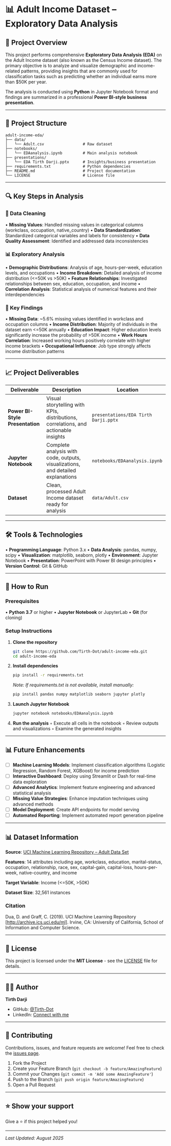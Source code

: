 # 📊 Adult Income Dataset – Exploratory Data Analysis

## 📌 Project Overview

This project performs comprehensive **Exploratory Data Analysis (EDA)** on the Adult Income dataset (also known as the Census Income dataset). The primary objective is to analyze and visualize demographic and income-related patterns, providing insights that are commonly used for classification tasks such as predicting whether an individual earns more than $50K per year.

The analysis is conducted using **Python** in Jupyter Notebook format and findings are summarized in a professional **Power BI-style business presentation**.

---

## 📂 Project Structure

```
adult-income-eda/
├── data/
│   └── Adult.csv                 # Raw dataset
├── notebooks/
│   └── EDAanalysis.ipynb         # Main analysis notebook
├── presentations/
│   └── EDA Tirth Darji.pptx      # Insights/business presentation
├── requirements.txt              # Python dependencies
├── README.md                     # Project documentation
└── LICENSE                       # License file
```

---

## 🔍 Key Steps in Analysis

### 🧹 Data Cleaning
• **Missing Values**: Handled missing values in categorical columns (workclass, occupation, native_country)
• **Data Standardization**: Standardized categorical variables and labels for consistency
• **Data Quality Assessment**: Identified and addressed data inconsistencies

### 📊 Exploratory Analysis
• **Demographic Distributions**: Analysis of age, hours-per-week, education levels, and occupations
• **Income Breakdown**: Detailed analysis of income distribution (<=50K vs >50K)
• **Feature Relationships**: Investigated relationships between sex, education, occupation, and income
• **Correlation Analysis**: Statistical analysis of numerical features and their interdependencies

### 🎯 Key Findings
• **Missing Data**: ~5.6% missing values identified in workclass and occupation columns
• **Income Distribution**: Majority of individuals in the dataset earn <=50K annually
• **Education Impact**: Higher education levels significantly increase the probability of >50K income
• **Work Hours Correlation**: Increased working hours positively correlate with higher income brackets
• **Occupational Influence**: Job type strongly affects income distribution patterns

---

## 📈 Project Deliverables

| Deliverable | Description | Location |
|------------|-------------|----------|
| **Power BI-Style Presentation** | Visual storytelling with KPIs, distributions, correlations, and actionable insights | `presentations/EDA Tirth Darji.pptx` |
| **Jupyter Notebook** | Complete analysis with code, outputs, visualizations, and detailed explanations | `notebooks/EDAanalysis.ipynb` |
| **Dataset** | Clean, processed Adult Income dataset ready for analysis | `data/Adult.csv` |

---

## 🛠️ Tools & Technologies

• **Programming Language**: Python 3.x
• **Data Analysis**: pandas, numpy, scipy
• **Visualization**: matplotlib, seaborn, plotly
• **Environment**: Jupyter Notebook
• **Presentation**: PowerPoint with Power BI design principles
• **Version Control**: Git & GitHub

---

## 🚀 How to Run

### Prerequisites

• **Python 3.7** or higher
• **Jupyter Notebook** or JupyterLab
• **Git** (for cloning)

### Setup Instructions

1. **Clone the repository**
   ```bash
   git clone https://github.com/Tirth-Dot/adult-income-eda.git
   cd adult-income-eda
   ```

2. **Install dependencies**
   ```bash
   pip install -r requirements.txt
   ```
   
   *Note: If requirements.txt is not available, install manually:*
   ```bash
   pip install pandas numpy matplotlib seaborn jupyter plotly
   ```

3. **Launch Jupyter Notebook**
   ```bash
   jupyter notebook notebooks/EDAanalysis.ipynb
   ```

4. **Run the analysis**
   ◦ Execute all cells in the notebook
   ◦ Review outputs and visualizations
   ◦ Examine the generated insights

---

## 📊 Future Enhancements

- [ ] **Machine Learning Models**: Implement classification algorithms (Logistic Regression, Random Forest, XGBoost) for income prediction
- [ ] **Interactive Dashboard**: Deploy using Streamlit or Dash for real-time data exploration
- [ ] **Advanced Analytics**: Implement feature engineering and advanced statistical analysis
- [ ] **Missing Value Strategies**: Enhance imputation techniques using advanced methods
- [ ] **Model Deployment**: Create API endpoints for model serving
- [ ] **Automated Reporting**: Implement automated report generation pipeline

---

## 📊 Dataset Information

**Source**: [UCI Machine Learning Repository – Adult Data Set](https://archive.ics.uci.edu/ml/datasets/adult)

**Features**: 14 attributes including age, workclass, education, marital-status, occupation, relationship, race, sex, capital-gain, capital-loss, hours-per-week, native-country, and income

**Target Variable**: Income (<=50K, >50K)

**Dataset Size**: 32,561 instances

### Citation

Dua, D. and Graff, C. (2019). UCI Machine Learning Repository [http://archive.ics.uci.edu/ml]. Irvine, CA: University of California, School of Information and Computer Science.

---

## 📄 License

This project is licensed under the **MIT License** - see the [LICENSE](LICENSE) file for details.

---

## 👨‍💻 Author

**Tirth Darji**
  
- GitHub: [@Tirth-Dot](https://github.com/Tirth-Dot)
- LinkedIn: [Connect with me](https://linkedin.com/in/tirth-darji-2b2a2b265)

---

## 🤝 Contributing

Contributions, issues, and feature requests are welcome! Feel free to check the [issues page](https://github.com/Tirth-Dot/adult-income-eda/issues).

1. Fork the Project
2. Create your Feature Branch (`git checkout -b feature/AmazingFeature`)
3. Commit your Changes (`git commit -m 'Add some AmazingFeature'`)
4. Push to the Branch (`git push origin feature/AmazingFeature`)
5. Open a Pull Request

---

## ⭐ Show your support

Give a ⭐️ if this project helped you!

---

*Last Updated: August 2025*
